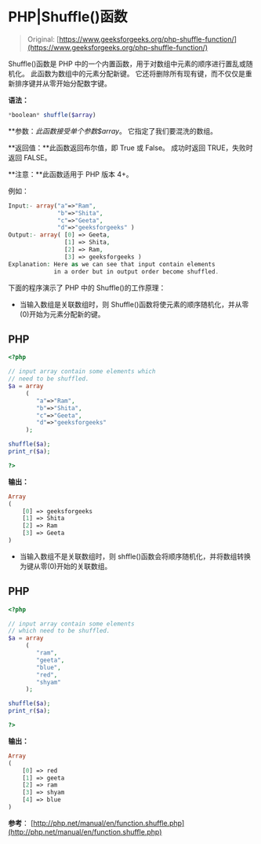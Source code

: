 # PHP|Shuffle()函数

> Original: [https://www.geeksforgeeks.org/php-shuffle-function/](https://www.geeksforgeeks.org/php-shuffle-function/)

Shuffle()函数是 PHP 中的一个内置函数，用于对数组中元素的顺序进行置乱或随机化。 此函数为数组中的元素分配新键。 它还将删除所有现有键，而不仅仅是重新排序键并从零开始分配数字键。

**语法：**

```php
*boolean* shuffle($array)
```

**参数：**此函数接受单个参数*$array*。 它指定了我们要混洗的数组。

**返回值：**此函数返回布尔值，即 True 或 False。 成功时返回 TRUE，失败时返回 FALSE。

**注意：**此函数适用于 PHP 版本 4+。

例如：

```php
Input:- array("a"=>"Ram", 
              "b"=>"Shita", 
              "c"=>"Geeta", 
              "d"=>"geeksforgeeks" )
Output:- array( [0] => Geeta,
                [1] => Shita,
                [2] => Ram,
                [3] => geeksforgeeks )
Explanation: Here as we can see that input contain elements 
             in a order but in output order become shuffled.
```

下面的程序演示了 PHP 中的 Shuffle()的工作原理：

*   当输入数组是关联数组时，则 Shuffle()函数将使元素的顺序随机化，并从零(0)开始为元素分配新的键。

## PHP

```php
<?php

// input array contain some elements which
// need to be shuffled.
$a = array
     ( 
        "a"=>"Ram",
        "b"=>"Shita",
        "c"=>"Geeta",
        "d"=>"geeksforgeeks"
     );

shuffle($a);
print_r($a);

?>
```

**输出：**

```php
Array
(
    [0] => geeksforgeeks
    [1] => Shita
    [2] => Ram
    [3] => Geeta
)
```

*   当输入数组不是关联数组时，则 shffle()函数会将顺序随机化，并将数组转换为键从零(0)开始的关联数组。

## PHP

```php
<?php

// input array contain some elements
// which need to be shuffled.
$a = array
     (
        "ram",
        "geeta",
        "blue",
        "red",
        "shyam"
     );

shuffle($a);
print_r($a);

?>
```

**输出：**

```php
Array
(
    [0] => red
    [1] => geeta
    [2] => ram
    [3] => shyam
    [4] => blue
)
```

**参考**：
[http://php.net/manual/en/function.shuffle.php](http://php.net/manual/en/function.shuffle.php)